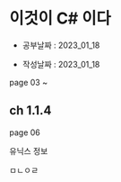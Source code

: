 # 이것이 C# 이다

- 공부날짜 : 2023_01_18

- 작성날짜 : 2023_01_18

page 03 ~ 

## ch 1.1.4 

page 06

유닉스 정보

ㅁㄴㅇㄹ

